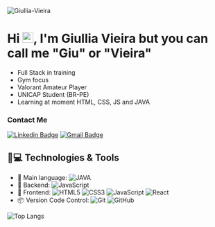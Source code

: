<p align="left"><img src="https://komarev.com/ghpvc/?username=Giullia-Vieira" alt="Giullia-Vieira" /></p>

# Hi <img src="https://media.giphy.com/media/hvRJCLFzcasrR4ia7z/giphy.gif" width="25px">, I'm Giullia Vieira but you can call me "Giu" or "Vieira"
- Full Stack in training
- Gym focus
- Valorant Amateur Player
- UNICAP Student (BR-PE)
- Learning at moment HTML, CSS, JS and JAVA

### Contact Me

[![Linkedin Badge](https://img.shields.io/badge/-giulliavieira-blue?style=flat-square&logo=Linkedin&logoColor=white&link=https://www.linkedin.com/in/giulliavieira/)](https://www.linkedin.com/in/giulliavieira/)
[![Gmail Badge](https://img.shields.io/badge/-vieiragiullia19@gmail.com-c14438?style=flat-square&logo=Gmail&logoColor=white&link=mailto:vieiragiullia19@gmail.com)](mailto:vieiragiullia19@gmail.com)


## 🚀💻 Technologies & Tools

- 📝 Main language: ![JAVA](https://img.shields.io/badge/-JAVA-E34F26?style=flat-square&logo=html5&logoColor=white)
- 📡 Backend: ![JavaScript](https://img.shields.io/badge/-JavaScript-black?style=flat-square&logo=javascript)
- 🎉 Frontend: ![HTML5](https://img.shields.io/badge/-HTML5-E34F26?style=flat-square&logo=html5&logoColor=white)
![CSS3](https://img.shields.io/badge/-CSS3-1572B6?style=flat-square&logo=css3)
![JavaScript](https://img.shields.io/badge/-JavaScript-black?style=flat-square&logo=javascript) ![React](https://img.shields.io/badge/React-20232A?logo=react&logoColor=61DAFB&style=for-the-badge)
- 📦 Version Code Control: ![Git](https://img.shields.io/badge/-Git-black?style=flat-square&logo=git)
![GitHub](https://img.shields.io/badge/-GitHub-181717?style=flat-square&logo=github)

![Top Langs](https://github-readme-stats.vercel.app/api/top-langs/?username=Giullia-Vieira&hide=TeX&layout=compact)
